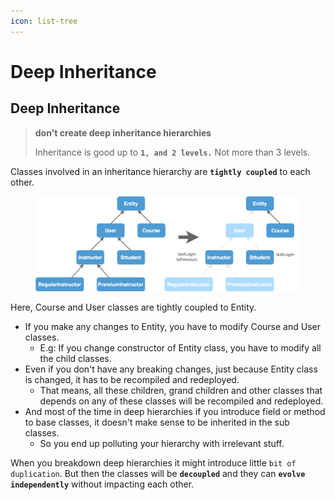 ```yaml
---
icon: list-tree
---
```


# Deep Inheritance

## Deep Inheritance

> **don't create deep inheritance hierarchies**
>
> Inheritance is good up to **`1, and 2 levels.`** Not more than 3 levels.



Classes involved in an inheritance hierarchy are **`tightly coupled`** to each other.



<figure><img src="../../.gitbook/assets/java-deep-inheritance.png" alt=""><figcaption></figcaption></figure>

Here, Course and User classes are tightly coupled to Entity.

* If you make any changes to Entity, you have to modify Course and User classes.
  * E.g: If you change constructor of Entity class, you have to modify all the child classes.
* Even if you don't have any breaking changes, just because Entity class is changed, it has to be recompiled and redeployed.
  * That means, all these children, grand children and  other classes that depends on any of these classes will be recompiled and redeployed.
* And most of the time in deep hierarchies if you introduce field or method to base classes, it doesn't make sense to be inherited in the sub classes.
  * So you end up polluting your hierarchy with irrelevant stuff.



When you breakdown deep hierarchies it might introduce little `bit of duplication`. But then the classes will be **`decoupled`** and they can **`evolve independently`** without impacting each other.

